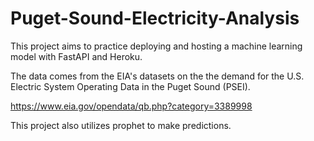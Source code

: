 # Puget-Sound-Electricity-Analysis

This project aims to practice deploying and hosting a machine learning model with FastAPI and Heroku. 

The data comes from the EIA's datasets on the the demand for the U.S. Electric System Operating Data in the Puget Sound (PSEI). 

https://www.eia.gov/opendata/qb.php?category=3389998

This project also utilizes prophet to make predictions. 

